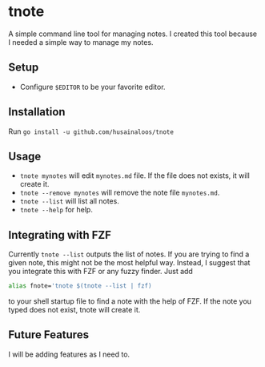 # tnote

A simple command line tool for managing notes. I created this tool because I needed a simple way to manage my notes.

## Setup

- Configure `$EDITOR` to be your favorite editor.

## Installation

Run `go install -u github.com/husainaloos/tnote`

## Usage

- `tnote mynotes` will edit `mynotes.md` file. If the file does not exists, it will create it.
- `tnote --remove mynotes` will remove the note file `mynotes.md`.
- `tnote --list` will list all notes.
- `tnote --help` for help.

## Integrating with FZF

Currently `tnote --list` outputs the list of notes. If you are trying to find a given note, this might not be the most helpful way. Instead, I suggest that you integrate this with FZF or any fuzzy finder. Just add 
```bash
alias fnote='tnote $(tnote --list | fzf)
``` 
to your shell startup file to find a note with the help of FZF. If the note you typed does not exist, tnote will create it.

## Future Features

I will be adding features as I need to.

